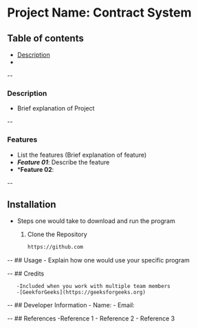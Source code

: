 # Project Name: Contract System

## Table of contents
- [Description](#description)
- 

--<a name = "dscription" ></a>

### Description
- Brief explanation of Project
  

--<a name = "features" ></a>
### Features
- List the features (Brief explanation of feature)
- ***Feature 01***: Describe the feature
- ***Feature 02**:

  

--<a name = "installation" ></a>
## Installation
- Steps one would take to download and run the program

  1. Clone the Repository
     ```` bash
     https://github.com
     ````

--<a name = "usage" ></a>
     ## Usage
     - Explain how one would use your specific program

--<a name = "dscription" ></a>
       ## Credits

       -Included when you work with multiple team members
       -[GeekforGeeks](https://geeksforgeeks.org)


--<a name = "dscription" ></a>
       ## Developer Information
       - Name:
       - Email:
      
--<a name = "dscription" ></a>
      ## References
     -Reference 1
     - Reference 2
     - Reference 3
     
       
     
     
  

